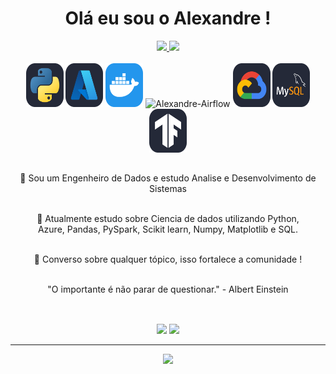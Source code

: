 
<h1 align="center">
Olá eu sou o Alexandre ! 
</h1>

<div align="center">
  <a href="https://github.com/AlexandreFCosta">
    <img height="150em" src="https://anthonyraf-stats.vercel.app/api?username=AlexandreFCosta&show_icons=true&hide_title=true&hide_rank=false&card_width=400&bg_color=0D1117&border_color=30363D&text_color=FFFFFF#gh-dark-mode-only"/>
    <img height="150em" src="https://anthonyraf-stats.vercel.app/api/top-langs/?username=AlexandreFCosta&hide_title=true&layout=compact&bg_color=0D1117&border_color=30363D&text_color=FFFFFF#gh-dark-mode-only"/>
  </a>


<div align="center" style"display: inline_block"><br>
  <img align"center" alt="Alexandre-Python" height="70" width="60" src="https://raw.githubusercontent.com/tandpfun/skill-icons/d1c752b99bb25a0e5aa363bae1db2809173ee966/icons/Python-Dark.svg" />
  <img align"center" alt="Alexandre-Azure" height="70" width="60" src="https://raw.githubusercontent.com/tandpfun/skill-icons/d1c752b99bb25a0e5aa363bae1db2809173ee966/icons/Azure-Dark.svg" />
  <img align"center" alt="Alexandre-Docker" height="70" width="60" src="https://raw.githubusercontent.com/tandpfun/skill-icons/d1c752b99bb25a0e5aa363bae1db2809173ee966/icons/Docker.svg" />
  <img align"center" alt="Alexandre-Airflow" height="70" width="60" src="https://symbols.getvecta.com/stencil_97/32_apache-airflow-icon.282e31a19a.svg" />
  <img align"center" alt="Alexandre-GCP" height="70" width="60" src="https://raw.githubusercontent.com/tandpfun/skill-icons/d1c752b99bb25a0e5aa363bae1db2809173ee966/icons/GCP-Dark.svg" />
  <img align"center" alt="Alexandre-mysql" height="70" width="60" src="https://raw.githubusercontent.com/tandpfun/skill-icons/d1c752b99bb25a0e5aa363bae1db2809173ee966/icons/MySQL-Dark.svg" />
  <img align"center" alt="Alexandre-TensorFlow" height="70" width="60" src="https://raw.githubusercontent.com/tandpfun/skill-icons/d1c752b99bb25a0e5aa363bae1db2809173ee966/icons/TensorFlow-Dark.svg" />
</div>

 
## 

<div align=center>
🔭 Sou um Engenheiro de Dados e estudo Analise e Desenvolvimento de Sistemas <br><br>
  
  📒 Atualmente estudo sobre Ciencia de dados utilizando Python, <br>Azure, Pandas, PySpark, Scikit learn, Numpy, Matplotlib e SQL.<br><br>
  
🙌 Converso sobre qualquer tópico, isso fortalece a comunidade ! <br><br>
  
"O importante é não parar de questionar." - Albert Einstein<br><br>

</div>

## 
  
<div align=center>
  <a href="https://www.linkedin.com/in/alexandrefeitosacosta/" target="_blank"><img src="https://img.shields.io/badge/-LinkedIn-%230077B5?style=for-the-badge&logo=linkedin&logoColor=white" target="_blank"></a>
  <a href = "mailto: alexandrefcosta.dev@gmail.com"><img src="https://img.shields.io/badge/-Gmail-%23333?style=for-the-badge&logo=gmail&logoColor=white" target="_blank"></a>
</div>


---

![](https://komarev.com/ghpvc/?username=AlexandreFCosta&color=blue)
